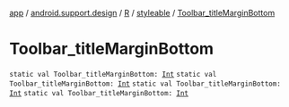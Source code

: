 [app](../../../index.md) / [android.support.design](../../index.md) / [R](../index.md) / [styleable](index.md) / [Toolbar_titleMarginBottom](.)

# Toolbar_titleMarginBottom

`static val Toolbar_titleMarginBottom: `[`Int`](https://kotlinlang.org/api/latest/jvm/stdlib/kotlin/-int/index.html)
`static val Toolbar_titleMarginBottom: `[`Int`](https://kotlinlang.org/api/latest/jvm/stdlib/kotlin/-int/index.html)
`static val Toolbar_titleMarginBottom: `[`Int`](https://kotlinlang.org/api/latest/jvm/stdlib/kotlin/-int/index.html)
`static val Toolbar_titleMarginBottom: `[`Int`](https://kotlinlang.org/api/latest/jvm/stdlib/kotlin/-int/index.html)